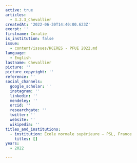 ```yaml
---
active: true
articles:
  - 3.2.3_Chevallier
createdAt: '2022-06-30T14:40:00.623Z'
exerpt: ''
firstname: Coralie
is_institution: false
issue:
  - content/issues/HCERES - PFUE 2022.md
language:
  - English
lastname: Chevallier
picture: ''
picture_copyright: ''
reference: ''
social_channels:
  google_scholar: ''
  instagram: ''
  linkedin: ''
  mendeley: ''
  orcid: ''
  researchgate: ''
  twitter: ''
  website: ''
  wikipedia: ''
titles_and_institutions:
  - institution: École normale supérieure – PSL, France
    titles: []
years:
  - 2022

---
```

